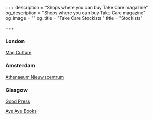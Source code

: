 +++
description = "Shops where you can buy Take Care magazine"
og_description = "Shops where you can buy Take Care magazine"
og_image = ""
og_title = "Take Care Stockists "
title = "Stockists"

+++
### **London**

[Mag Culture](https://magculture.com/)

### **Amsterdam**

[Athenaeum Nieuwscentrum](https://www.athenaeum.nl/magazines/)

### **Glasgow**

[Good Press](http://goodpress.co.uk/)

[Aye Aye Books](https://www.cca-glasgow.com/shop/ayeaye-books)